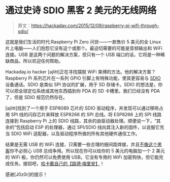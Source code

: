 # 通过史诗 SDIO 黑客 2 美元的无线网络

> 原文：<https://hackaday.com/2015/12/09/raspberry-pi-wifi-through-sdio/>

这就是我们生活的时代:Raspberry Pi Zero 问世——一款售价 5 美元的全 Linux 片上电脑——人们抱怨它没有这个或那个。最迫切需要的可能是音频输出和 WiFi 连接。USB 是这两个问题的解决方案，但只有一个 USB 端口的话，它将是一种稀缺商品，所以欢迎任何帮助。

Hackaday.io hacker [ajlitt]正在寻找摆脱 WiFi 束缚的方法。他的解决方案？Raspberry Pi 系列芯片在一系列 GPIO 引脚上有特殊功能，使其更容易与 [SDIO](https://en.wikipedia.org/wiki/Secure_Digital#SDIO) 设备通话。SDIO 是类似 SPI 协议的扩展，用于 SD 存储卡。SDIO 的想法是，你可以把全球定位系统或其他东西插到你 PDA 的 SD 卡槽里。我们已经没有 PDA 了，但是 SDIO 规范仍然存在。

[ajlitt]找到了一个用于 ESP8089 芯片的 SDIO 驱动程序，并发现可以通过移除占用 SPI 线的闪存芯片来释放 ESP8266 的 SPI 总线。将 ESP8266 上的 SPI 线路连接到 Raspberry Pi 上的 SDIO 线路，其余的由驱动器处理。顺便说一下，“其余的”包括启动 ESP 的处理器，通过 SPI/SDIO 线向其注入新的固件，以说服它充当 SDIO WiFi 适配器，以及驱动程序所做的所有其他硬件通信工作。

结果是无需 USB 的 WiFi 连接，只需要一些合理的细间距焊接，并且[不像这个黑客](http://hackaday.com/2015/11/28/first-raspberry-pi-zero-hack-piggy-back-wifi/)你不必担心 USB 总线争用。所以现在你可以给你的 5 美元的电脑加一个 2 美元的 WiFi 板，你仍然可以免费使用 USB。它没有专用的 WiFi 加密狗快，但它能完成任务。接招吧，[哈卡戴自己的【路德·梅里安】](http://hackaday.com/2015/12/01/raspberry-pi-zero-or-minus-one/)！

感谢[J0z0r]的提示！